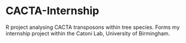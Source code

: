 # CACTA-Internship
R project analysing CACTA transposons within tree species. Forms my internship project within the Catoni Lab, University of Birmingham.
